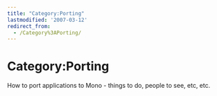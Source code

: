 ```yaml
---
title: "Category:Porting"
lastmodified: '2007-03-12'
redirect_from:
  - /Category%3APorting/
---
```


Category:Porting
================

How to port applications to Mono - things to do, people to see, etc, etc.
